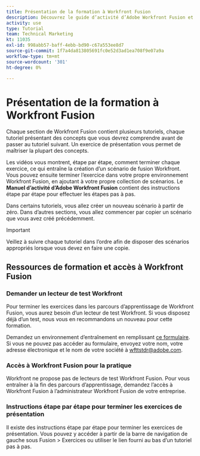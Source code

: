 ```yaml
---
title: Présentation de la formation à Workfront Fusion
description: Découvrez le guide d’activité d’Adobe Workfront Fusion et comment obtenir un compte de lecteur de test Workfront.
activity: use
type: Tutorial
team: Technical Marketing
kt: 11035
exl-id: 998abb57-baff-4ebb-bd90-c67a553ee8d7
source-git-commit: 1f7a4da813805691fc0e52d3ad1ea708f9e07a9a
workflow-type: tm+mt
source-wordcount: '301'
ht-degree: 0%

---
```


# Présentation de la formation à Workfront Fusion

Chaque section de Workfront Fusion contient plusieurs tutoriels, chaque tutoriel présentant des concepts que vous devrez comprendre avant de passer au tutoriel suivant. Un exercice de présentation vous permet de maîtriser la plupart des concepts.

Les vidéos vous montrent, étape par étape, comment terminer chaque exercice, ce qui entraîne la création d’un scénario de fusion Workfront. Vous pouvez ensuite terminer l’exercice dans votre propre environnement Workfront Fusion, en ajoutant à votre propre collection de scénarios. Le **Manuel d’activité d’Adobe Workfront Fusion** contient des instructions étape par étape pour effectuer les étapes pas à pas.

Dans certains tutoriels, vous allez créer un nouveau scénario à partir de zéro. Dans d’autres sections, vous allez commencer par copier un scénario que vous avez créé précédemment.

>[!IMPORTANT]
>
>Veillez à suivre chaque tutoriel dans l’ordre afin de disposer des scénarios appropriés lorsque vous devez en faire une copie.

## Ressources de formation et accès à Workfront Fusion

### Demander un lecteur de test Workfront

Pour terminer les exercices dans les parcours d’apprentissage de Workfront Fusion, vous aurez besoin d’un lecteur de test Workfront. Si vous disposez déjà d’un test, nous vous en recommandons un nouveau pour cette formation.

Demandez un environnement d’entraînement en remplissant [ce formulaire](https://forms.office.com/r/f1J8HRGrNY). Si vous ne pouvez pas accéder au formulaire, envoyez votre nom, votre adresse électronique et le nom de votre société à wfttstdr@adobe.com.

### Accès à Workfront Fusion pour la pratique

Workfront ne propose pas de lecteurs de test Workfront Fusion. Pour vous entraîner à la fin des parcours d’apprentissage, demandez l’accès à Workfront Fusion à l’administrateur Workfront Fusion de votre entreprise.

### Instructions étape par étape pour terminer les exercices de présentation

Il existe des instructions étape par étape pour terminer les exercices de présentation. Vous pouvez y accéder à partir de la barre de navigation de gauche sous Fusion > Exercices ou utiliser le lien fourni au bas d’un tutoriel pas à pas.

